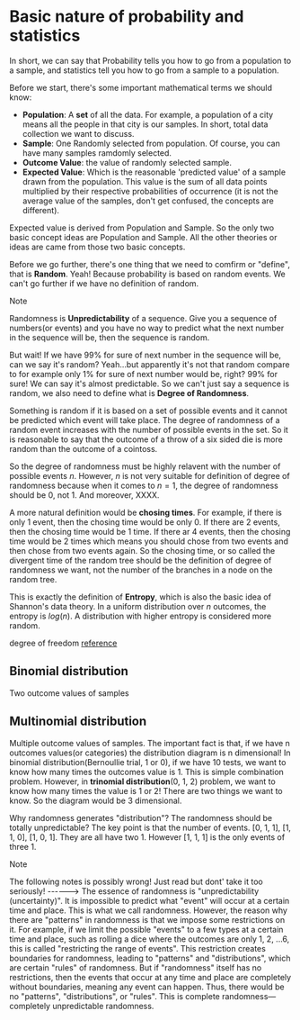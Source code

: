 # Basic nature of probability and statistics
In short, we can say that Probability tells you how to go from a population to a sample, and statistics tell you how to go from a sample to a population.

Before we start, there's some important mathematical terms we should know:
  * **Population**: A **set** of all the data. For example, a population of a city means all the people in that city is our samples. In short, total data collection we want to discuss.
  * **Sample**: One Randomly selected from population. Of course, you can have many samples ramdomly selected.
  * **Outcome Value**: the value of randomly selected sample.
  * **Expected Value**: Which is the reasonable 'predicted value' of a sample drawn from the population. This value is the sum of all data points multiplied by their respective probabilities of occurrence (it is not the average value of the samples, don't get confused, the concepts are different).

Expected value is derived from Population and Sample. So the only two basic concept ideas are Population and Sample. All the other theories or ideas are came from those two basic concepts.

Before we go further, there's one thing that we need to comfirm or "define", that is **Random**. Yeah! Because probability is based on random events. We can't go further if we have no definition of random.

> [!NOTE]
> Randomness is **Unpredictability** of a sequence. Give you a sequence of numbers(or events) and you have no way to predict what the next number in the sequence will be, then the sequence is random.

But wait! If we have 99% for sure of next number in the sequence will be, can we say it's random? Yeah...but apparently it's not that random compare to for example only 1% for sure of next number would be, right? 99% for sure! We can say it's almost predictable. So we can't just say a sequence is random, we also need to define what is **Degree of Randomness**.

Something is random if it is based on a set of possible events and it cannot be predicted which event will take place. The degree of randomness of a random event increases with the number of possible events in the set. So it is reasonable to say that the outcome of a throw of a six sided die is more random than the outcome of a cointoss.

So the degree of randomness must be highly relavent with the number of possible events $n$. However, $n$ is not very suitable for definition of degree of randomness because when it comes to $n=1$, the degree of randomness should be $0$, not $1$. And moreover, XXXX.

A more natural definition would be **chosing times**. For example, if there is only $1$ event, then the chosing time would be only 0. If there are $2$ events, then the chosing time would be 1 time. If there ar $4$ events, then the chosing time would be 2 times which means you should chose from two events and then chose from two events again. So the chosing time, or so called the divergent time of the random tree should be the definition of degree of randomness we want, not the number of the branches in a node on the random tree.

This is exactly the definition of **Entropy**, which is also the basic idea of Shannon's data theory. In a uniform distribution over $n$ outcomes, the entropy is $log\left(n\right)$. A distribution with higher entropy is considered more random.

degree of freedom [reference](https://www.zhihu.com/question/26720278)



Binomial distribution
---------------------
Two outcome values of samples


Multinomial distribution
------------------------
Multiple outcome values of samples. The important fact is that, if we have n outcomes values(or categories) the distribution diagram is n dimensional! In binomial distribution(Bernoullie trial, 1 or 0), if we have 10 tests, we want to know how many times the outcomes value is 1. This is simple combination problem. However, in **trinomial distribution**(0, 1, 2) problem, we want to know how many times the value is 1 or 2! There are two things we want to know. So the diagram would be 3 dimensional.

Why randomness generates "distribution"? The randomness should be totally unpredictable? The key point is that the number of events. [0, 1, 1], [1, 1, 0], [1, 0, 1]. They are all have two 1. However [1, 1, 1] is the only events of three 1.


> [!NOTE]
> The following notes is possibly wrong! Just read but dont' take it too seriously! ------>  The essence of randomness is "unpredictability (uncertainty)". It is impossible to predict what "event" will occur at a certain time and place. This is what we call randomness. However, the reason why there are "patterns" in randomness is that we impose some restrictions on it. For example, if we limit the possible "events" to a few types at a certain time and place, such as rolling a dice where the outcomes are only 1, 2, ...6, this is called "restricting the range of events". This restriction creates boundaries for randomness, leading to "patterns" and "distributions", which are certain "rules" of randomness. But if "randomness" itself has no restrictions, then the events that occur at any time and place are completely without boundaries, meaning any event can happen. Thus, there would be no "patterns", "distributions", or "rules". This is complete randomness—completely unpredictable randomness.


